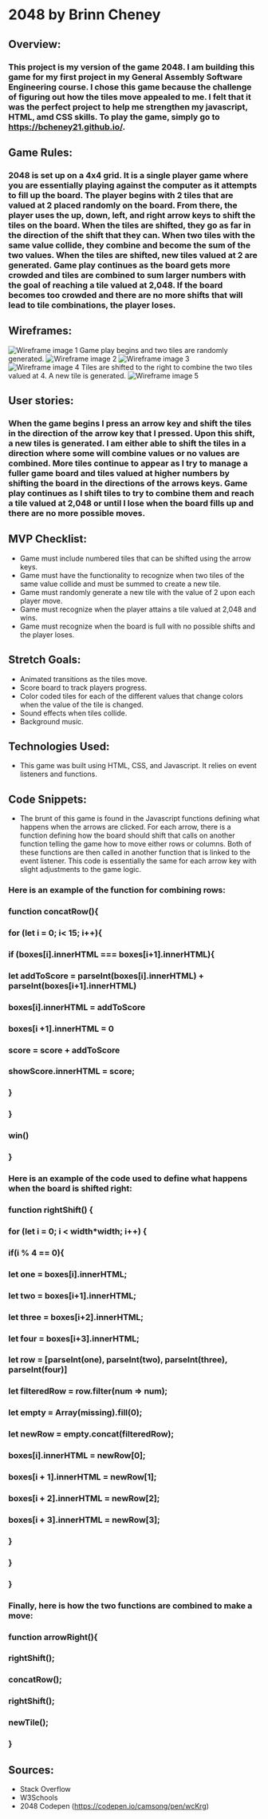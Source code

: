 # 2048 by Brinn Cheney
## Overview: 
### This project is my version of the game 2048. I am building this game for my first project in my General Assembly Software Engineering course. I chose this game because the challenge of figuring out how the tiles move appealed to me. I felt that it was the perfect project to help me strengthen my javascript, HTML, amd CSS skills. To play the game, simply go to https://bcheney21.github.io/.
## Game Rules: 
### 2048 is set up on a 4x4 grid. It is a single player game where you are essentially playing against the computer as it attempts to fill up the board. The player begins with 2 tiles that are valued at 2 placed randomly on the board. From there, the player uses the up, down, left, and right arrow keys to shift the tiles on the board. When the tiles are shifted, they go as far in the direction of the shift that they can. When two tiles with the same value collide, they combine and become the sum of the two values. When the tiles are shifted, new tiles valued at 2 are generated. Game play continues as the board gets more crowded and tiles are combined to sum larger numbers with the goal of reaching a tile valued at 2,048. If the board becomes too crowded and there are no more shifts that will lead to tile combinations, the player loses. 
## Wireframes:
![Wireframe image 1](2048-1.png) Game play begins and two tiles are randomly generated.
![Wireframe image 2](2048-2.png) 
![Wireframe image 3](2048-3.png)
![Wireframe image 4](2048-4.png) Tiles are shifted to the right to combine the two tiles valued at 4. A new tile is generated.
![Wireframe image 5](20048-5.png)
## User stories: 
### When the game begins I press an arrow key and shift the tiles in the direction of the arrow key that I pressed. Upon this shift, a new tiles is generated. I am either able to shift the tiles in a direction where some will combine values or no values are combined. More tiles continue to appear as I try to manage a fuller game board and tiles valued at higher numbers by shifting the board in the directions of the arrows keys. Game play continues as I shift tiles to try to combine them and reach a tile valued at 2,048 or until I lose when the board fills up and there are no more possible moves. 
## MVP Checklist: 
* Game must include numbered tiles that can be shifted using the arrow keys.
* Game must have the functionality to recognize when two tiles of the same value collide and must be summed to create a new tile.
* Game must randomly generate a new tile with the value of 2 upon each player move.
* Game must recognize when the player attains a tile valued at 2,048 and wins.
* Game must recognize when the board is full with no possible shifts and the player loses. 
## Stretch Goals: 
* Animated transitions as the tiles move. 
* Score board to track players progress.
* Color coded tiles for each of the different values that change colors when the value of the tile is changed.
* Sound effects when tiles collide.
* Background music.
## Technologies Used:
* This game was built using HTML, CSS, and Javascript. It relies on event listeners and functions.
## Code Snippets:
* The brunt of this game is found in the Javascript functions defining what happens when the arrows are clicked. For each arrow, there is a function defining how the board should shift that calls on another function telling the game how to move either rows or columns. Both of these functions are then called in another function that is linked to the event listener. This code is essentially the same for each arrow key with slight adjustments to the game logic. 
### Here is an example of the function for combining rows:
### function concatRow(){
### for (let i = 0; i< 15; i++){
###     if (boxes[i].innerHTML === boxes[i+1].innerHTML){
###         let addToScore = parseInt(boxes[i].innerHTML) + parseInt(boxes[i+1].innerHTML)
###         boxes[i].innerHTML = addToScore
###         boxes[i +1].innerHTML = 0
###         score = score + addToScore
###         showScore.innerHTML = score;
###         }
###     }
###     win()
###    }
### Here is an example of the code used to define what happens when the board is shifted right:
### function rightShift() {
### for (let i = 0; i < width*width; i++) {
### if(i % 4 == 0){
### let one = boxes[i].innerHTML;
### let two = boxes[i+1].innerHTML;
### let three = boxes[i+2].innerHTML;
### let four = boxes[i+3].innerHTML;
### let row = [parseInt(one), parseInt(two), parseInt(three), parseInt(four)]
### let filteredRow = row.filter(num => num);
### let empty = Array(missing).fill(0);
### let newRow = empty.concat(filteredRow);

### boxes[i].innerHTML = newRow[0];
### boxes[i + 1].innerHTML = newRow[1];
### boxes[i + 2].innerHTML = newRow[2];
### boxes[i + 3].innerHTML = newRow[3];
### }
### }
### }
### Finally, here is how the two functions are combined to make a move:
### function arrowRight(){
### rightShift();
### concatRow();
### rightShift();
### newTile();
### }
## Sources:
* Stack Overflow
* W3Schools
* 2048 Codepen (https://codepen.io/camsong/pen/wcKrg)

